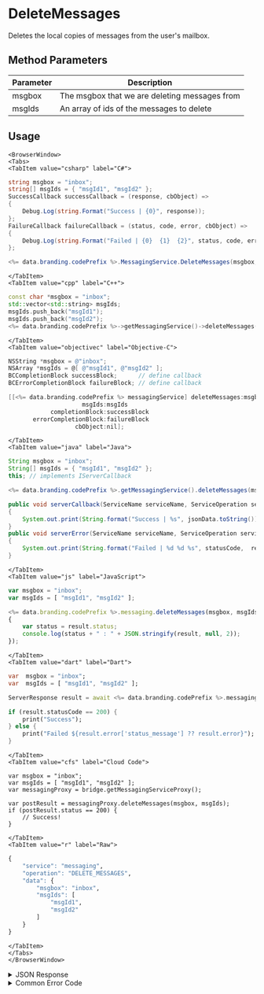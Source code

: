 # DeleteMessages

Deletes the local copies of messages from the user's mailbox.



<PartialServop service_name="messaging" operation_name="DELETE_MESSAGES" />

## Method Parameters
Parameter | Description                          
--------- | ------------------------------------ 
msgbox | The msgbox that we are deleting messages from 
msgIds | An array of ids of the messages to delete 

## Usage

```mdx-code-block
<BrowserWindow>
<Tabs>
<TabItem value="csharp" label="C#">
```

```csharp
string msgbox = "inbox";
string[] msgIds = { "msgId1", "msgId2" };
SuccessCallback successCallback = (response, cbObject) =>
{
    Debug.Log(string.Format("Success | {0}", response));
};
FailureCallback failureCallback = (status, code, error, cbObject) =>
{
    Debug.Log(string.Format("Failed | {0}  {1}  {2}", status, code, error));
};

<%= data.branding.codePrefix %>.MessagingService.DeleteMessages(msgbox, msgIds, successCallback, failureCallback);
```

```mdx-code-block
</TabItem>
<TabItem value="cpp" label="C++">
```

```cpp
const char *msgbox = "inbox";
std::vector<std::string> msgIds;
msgIds.push_back("msgId1");
msgIds.push_back("msgId2");
<%= data.branding.codePrefix %>->getMessagingService()->deleteMessages(msgbox, msgIds, this);
```

```mdx-code-block
</TabItem>
<TabItem value="objectivec" label="Objective-C">
```

```objectivec
NSString *msgbox = @"inbox";
NSArray *msgIds = @[ @"msgId1", @"msgId2" ];
BCCompletionBlock successBlock;      // define callback
BCErrorCompletionBlock failureBlock; // define callback

[[<%= data.branding.codePrefix %> messagingService] deleteMessages:msgbox
                     msgIds:msgIds
            completionBlock:successBlock
       errorCompletionBlock:failureBlock
                   cbObject:nil];
```

```mdx-code-block
</TabItem>
<TabItem value="java" label="Java">
```

```java
String msgbox = "inbox";
String[] msgIds = { "msgId1", "msgId2" };
this; // implements IServerCallback

<%= data.branding.codePrefix %>.getMessagingService().deleteMessages(msgbox, msgIds, this);

public void serverCallback(ServiceName serviceName, ServiceOperation serviceOperation, JSONObject jsonData)
{
    System.out.print(String.format("Success | %s", jsonData.toString()));
}
public void serverError(ServiceName serviceName, ServiceOperation serviceOperation, int statusCode, int reasonCode, String jsonError)
{
    System.out.print(String.format("Failed | %d %d %s", statusCode,  reasonCode, jsonError.toString()));
}
```

```mdx-code-block
</TabItem>
<TabItem value="js" label="JavaScript">
```

```javascript
var msgbox = "inbox";
var msgIds = [ "msgId1", "msgId2" ];

<%= data.branding.codePrefix %>.messaging.deleteMessages(msgbox, msgIds, result =>
{
	var status = result.status;
	console.log(status + " : " + JSON.stringify(result, null, 2));
});
```

```mdx-code-block
</TabItem>
<TabItem value="dart" label="Dart">
```

```dart
var  msgbox = "inbox";
var  msgIds = [ "msgId1", "msgId2" ];

ServerResponse result = await <%= data.branding.codePrefix %>.messagingService.deleteMessages(msgbox:msgbox, msgIds:msgIds);

if (result.statusCode == 200) {
    print("Success");
} else {
    print("Failed ${result.error['status_message'] ?? result.error}");
}
```

```mdx-code-block
</TabItem>
<TabItem value="cfs" label="Cloud Code">
```

```cfscript
var msgbox = "inbox";
var msgIds = [ "msgId1", "msgId2" ];
var messagingProxy = bridge.getMessagingServiceProxy();

var postResult = messagingProxy.deleteMessages(msgbox, msgIds);
if (postResult.status == 200) {
    // Success!
}
```

```mdx-code-block
</TabItem>
<TabItem value="r" label="Raw">
```

```r
{
	"service": "messaging",
	"operation": "DELETE_MESSAGES",
	"data": {
		"msgbox": "inbox",
		"msgIds": [
			"msgId1",
			"msgId2"
		]
	}
}
```

```mdx-code-block
</TabItem>
</Tabs>
</BrowserWindow>
```

<details>
<summary>JSON Response</summary>

```json
{
    "status": 200,
    "data": {
        "actual": 0,
        "requested": 2
    }
}
```
</details>

<details>
<summary>Common Error Code</summary>

### Status Codes
Code | Name | Description                          
----- | ----------------------- | ------------------------------------ 
40601 | RTT_NOT_ENABLED | RTT must be enabled for this feature

</details>


